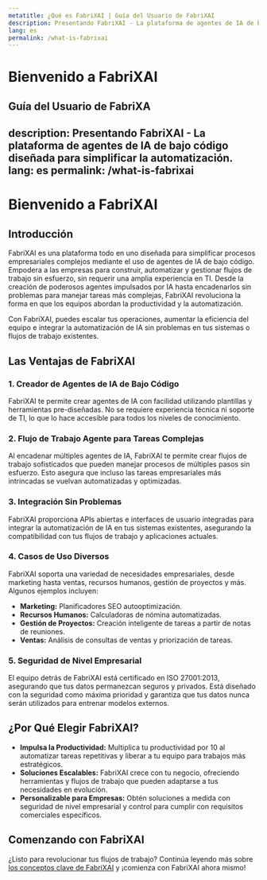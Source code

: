 ```yaml
---
metatitle: ¿Qué es FabriXAI | Guía del Usuario de FabriXAI
description: Presentando FabriXAI - La plataforma de agentes de IA de bajo código diseñada para simplificar la automatización.
lang: es
permalink: /what-is-fabrixai
---
```


# Bienvenido a FabriXAI

## Guía del Usuario de FabriXA
description: Presentando FabriXAI - La plataforma de agentes de IA de bajo código diseñada para simplificar la automatización.
lang: es
permalink: /what-is-fabrixai
---

# Bienvenido a FabriXAI

## Introducción
FabriXAI es una plataforma todo en uno diseñada para simplificar procesos empresariales complejos mediante el uso de agentes de IA de bajo código. Empodera a las empresas para construir, automatizar y gestionar flujos de trabajo sin esfuerzo, sin requerir una amplia experiencia en TI. Desde la creación de poderosos agentes impulsados por IA hasta encadenarlos sin problemas para manejar tareas más complejas, FabriXAI revoluciona la forma en que los equipos abordan la productividad y la automatización.

Con FabriXAI, puedes escalar tus operaciones, aumentar la eficiencia del equipo e integrar la automatización de IA sin problemas en tus sistemas o flujos de trabajo existentes.

## Las Ventajas de FabriXAI

### 1. **Creador de Agentes de IA de Bajo Código**  
FabriXAI te permite crear agentes de IA con facilidad utilizando plantillas y herramientas pre-diseñadas. No se requiere experiencia técnica ni soporte de TI, lo que lo hace accesible para todos los niveles de conocimiento.

### 2. **Flujo de Trabajo Agente para Tareas Complejas**  
Al encadenar múltiples agentes de IA, FabriXAI te permite crear flujos de trabajo sofisticados que pueden manejar procesos de múltiples pasos sin esfuerzo. Esto asegura que incluso las tareas empresariales más intrincadas se vuelvan automatizadas y optimizadas.

### 3. **Integración Sin Problemas**  
FabriXAI proporciona APIs abiertas e interfaces de usuario integradas para integrar la automatización de IA en tus sistemas existentes, asegurando la compatibilidad con tus flujos de trabajo y aplicaciones actuales.

### 4. **Casos de Uso Diversos**  
FabriXAI soporta una variedad de necesidades empresariales, desde marketing hasta ventas, recursos humanos, gestión de proyectos y más. Algunos ejemplos incluyen:  
- **Marketing:** Planificadores SEO autooptimización.  
- **Recursos Humanos:** Calculadoras de nómina automatizadas.  
- **Gestión de Proyectos:** Creación inteligente de tareas a partir de notas de reuniones.  
- **Ventas:** Análisis de consultas de ventas y priorización de tareas.

### 5. **Seguridad de Nivel Empresarial**  
El equipo detrás de FabriXAI está certificado en ISO 27001:2013, asegurando que tus datos permanezcan seguros y privados. Está diseñado con la seguridad como máxima prioridad y garantiza que tus datos nunca serán utilizados para entrenar modelos externos.

## ¿Por Qué Elegir FabriXAI?
- **Impulsa la Productividad:** Multiplica tu productividad por 10 al automatizar tareas repetitivas y liberar a tu equipo para trabajos más estratégicos.
- **Soluciones Escalables:** FabriXAI crece con tu negocio, ofreciendo herramientas y flujos de trabajo que pueden adaptarse a tus necesidades en evolución.
- **Personalizable para Empresas:** Obtén soluciones a medida con seguridad de nivel empresarial y control para cumplir con requisitos comerciales específicos.

## Comenzando con FabriXAI
¿Listo para revolucionar tus flujos de trabajo? Continúa leyendo más sobre [los conceptos clave de FabriXAI](/en-us/key-concepts) y ¡comienza con FabriXAI ahora mismo!
